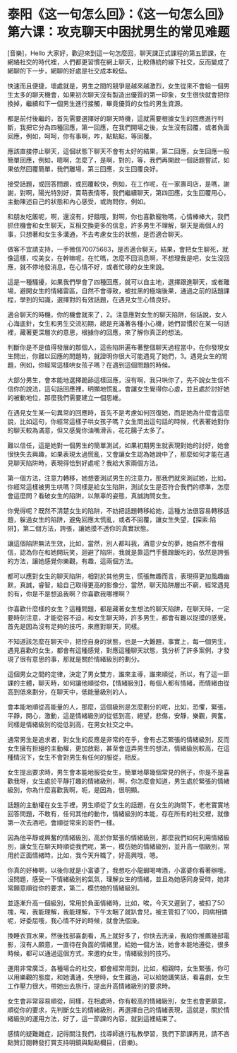 # 泰阳《这一句怎么回》：《这一句怎么回》第六课：攻克聊天中困扰男生的常见难题

[音樂]，Hello 大家好，歡迎來到這一句怎麼回，聊天課正式課程的第五節課，在網絡社交的時代裡，人們都更習慣在網上聊天，比較傳統的線下社交，反而變成了網聊的下一步，網聊的好處是社交成本較低。

快速而且便捷，壞處就是，男生之間的競爭是越來越激烈，女生從來不會給一個男生太多的聊天機會，如果初次聊天沒有製造出優質的第一印象，女生很快就會把你換掉，繼續和下一個男生進行接觸，畢竟優質的女性的男生資源。

都是前付後繼的，首先需要選擇好的聊天時機，這就需要根據女生的回應進行判斷，我把它分為四種回應，第一回應，在我們開場之後，女生沒有回覆，或者負面回應，例如，呵呵，你有事啊，咋，點點點，等回覆。

應該直接停止聊天，這個狀態下聊天不會有太好的結果，第二回應，女生回應一般簡單回應，例如，嗯啊，怎麼了，是啊，對的，等，我們再開啟一個話題嘗試，如果依然回覆簡單，我們離場，第三回應，女生回覆良好。

接受話題，或回答問題，或回覆較快，例如，在工作呢，在一家壽司店，是嗎，謝謝，對啊，陽光特別好，賣萌表情等，我們繼續聊天，第四回應，女生回覆用心，主動陳述自己的狀態和內心感受，或詢問你，例如。

和朋友吃飯呢，啊，還沒有，好餓哦，對啊，你也喜歡寵物嗎，心情棒棒大，我們抓住機會和女生聊天，互相交換更多的信息，許多男生不理解，聊天是兩個人的事，只想著和女生多溝通，不去考慮女生的狀態，是否適合聊天。

做客不宜請支持，一手微信70075683，是否適合聊天，結果，會把女生聊死，就像這樣，哎美女，在幹嘛呢，在忙嗎，怎麼不回消息啊，不想理我是吧，女生沒回應，就不停地發消息，在心情不好，或者忙碌的女生來說。

這是一種騷擾，如果我們學會了四種回應，就可以自主地，選擇跟進聊天，或者離場，避開女生的情緒雷區，自然不會導致，被拉黑的極端後果，通過之前的話題課程，學到的知識，選擇對的有效話題，在遇見女生心情良好。

適合聊天的時機，你的機會就來了，2。注意應對女生的聊天陷阱，俗話說，女人心海底針，女生和男生交流初期，總是充滿著各種小心機，她們習慣於在某一句話裡，藏著更深層次的意思，根據你的回應，來了解你真正的想法。

判斷你是不是值得發展的那個人，這些陷阱遍布著整個聊天過程當中，在你發現女生問出，你難以回應的問題時，就證明你很大可能遇見了她們，3。遇見女生的問題，例如，你經常這樣哄女孩子嗎？在遇到這個問題的時候。

大部分男生，會本能地選擇跪舔這樣回應，沒有啊，我只哄你了，先不說女生信不信你的說法，這句話回應裡，明顯地慌亂，會讓女生覺得你心虛，並且處於討好她的被動地位，那麼我們需要建立一個思維。

在遇見女生某一句異常的回應時，首先不是考慮如何回復她，而是她為什麼會這麼說，比如這句，你經常這樣子哄女孩子嗎？女生問出這句話的時候，代表著她對你的聊天較為滿意，但又感覺你油嘴滑舌，花花腸子太多了。

難以信任，這是她對一個男生的簡單測試，如果初期男生就表現對她的討好，她會很快失去興趣，如果表現太過慌亂，又會讓女生認為她說中了，那麼如何才能在遇見聊天陷阱時，表現得恰到好處呢？我給大家兩個方法。

第一個方法，注意力轉移，她想要測試男生的注意力，那我們就來測試她，比如，你經常這樣被男生哄嗎？同樣是給女生陷阱，測試女生是否符合我們的標準，怎麼會這麼問？看破女生的陷阱，以無辜的姿態，真誠詢問女生。

你覺得呢？既然不清楚女生的陷阱，不妨把話題轉移給她，這種方法很容易轉移話題，躲過女生的陷阱，避免回應太慌亂，或者不回覆，讓女生失望，【探索:陷阱】，第二個方法，誇張，讓她摸不透你的真實狀態。

讓這個陷阱無法生效，比如，當然，別人都叫我，酒意少女的夢，她自然不會相信，認為你在和她開玩笑，迴避了陷阱，我就是靠這門手藝蹭飯吃的，依然是誇張的方法，讓她感覺你樂觀，有趣，這兩個方法。

都可以應對女生的聊天陷阱，相對於其他男生，慌張無趣而言，表現得更加風趣幽默，真誠，睿智，給自己取得更高的影像分，當然，聊天陷阱層出不窮，經常遇見的有，你是不是想追我啊？你喜歡我哪裡啊？

你喜歡什麼樣的女生？這種問題，都是藏著女生想法的聊天陷阱，在聊天時，一定要時刻注意，才能從容不迫，和女生聊天時，許多男生，都會有難以捉摸的感覺，首先是因為沒有足夠的技巧，來應對聊天，同樣。

不知道該怎麼在聊天中，把控自身的狀態，也是一大難題，事實上，每一個男生，遇見喜歡的女生，都會有這種感覺，對應這種聊天狀態，我分析了許多案例，才發現了很有意思的事，那就是關於情緒級別的劃分。

這個男女之間的定律，決定了男女雙方，誰來主導，誰來順從，所以，有了這一節課的主體，聊天時，如何讓他順從你，【情緒級別】，每個人都有情緒，而情緒由從高到低來劃分，在聊天中，低能量級別的人。

會本能地順從高能量的人，那麼，這個級別是怎麼劃分的呢，比如，恐懼，緊張，平靜，開心，激動，這是情緒級別的從低到高，絕望，悲傷，安靜，樂觀，興奮，同樣是情緒級別的從低到高，在男女社交之中。

通常男生是追求者，對女生的反應是非常的在乎，會有忐忑緊張的情緒級別，反而女生擁有拒絕的主動權，更加放鬆，甚至會逗弄男生的想法，情緒級別較高，在這種情況下，女生不會對男生有任何的服從，相反。

女生提出要求時，男生會本能地服從女生，簡單地舉幾個常見的例子，你是不是喜歡我呀，女生處於平靜打趣的情緒級別，啊，你怎麼會知道，男生處於緊張的情緒級別，你為什麼喜歡我啊，呃，是因為，很明顯。

話題的主動權在女生手裡，男生順從了女生的話題，在女生的詢問下，老老實實地回答問題，不敢有，任何其他的動作，情緒級別的本能，存在所有的社交裡，就像第一次去酒吧，會順從常來的哥們一樣。

因為他平靜或興奮的情緒級別，高於你緊張的情緒級別，那麼我們如何利用情緒級別，讓女生在聊天時順從我們呢，第一，模仿她的情緒級別，並升高一個級別，常用於正面情緒時，比如，我今天升職了，好高興哦，嗯。

你真的好棒啊，以後你就是小富婆了，我想吃小龍蝦喝啤酒，小富婆你看著辦哦，沒問題，感受一下情緒級別的氣氛，理解女生的情緒，並且為她感同身受時，她非常願意順從你的要求，第二，模仿她的情緒級別。

並逐漸升高一個級別，常用於負面情緒時，比如，唉，今天又遲到了，被扣了50塊，唉，我能理解，我能理解，下午太睏了就趴會兒，被主管扣了100，同病相憐呢，好委屈哦，我心情不好的時候，就會洗個澡。

換睡衣買水果，然後找部喜劇看，馬上就好多了，你快去洗澡，我給你推薦幾部電影，沒有人願意，一直待在負面的情緒里，給她一個方法，她會本能地遵從，很多時候，都可以通過這個方式，來邀約女生，情緒級別的技巧。

運用非常廣泛，各種場合的社交，都會經常用到，比如，相親時，女生緊張，你可以用樂觀的態度，和她溝通，失戀時，女生難過，可以給她講笑話，看喜劇，女生工作壓力很大，帶她出去旅行，提出升高情緒級別的要求時。

女生會非常容易順從，同樣，在相處時，你有較高的情緒級別，女生也會更願意，順從你的要求，先判斷女生的情緒級別，再選擇自己的情緒表現，這就是，關於情緒級別的運用方法，好了，這一節課的內容，就到這裡結束了。

感情的疑難雜症，記得關注我們，找導師進行私教學習，我們下節課再見，請不吝點贊訂閱轉發打賞支持明鏡與點點欄目，(音樂)。

